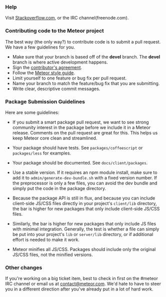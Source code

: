 ### Help

Visit [Stackoverflow.com](http://stackoverflow.com/questions/tagged/meteor), or the IRC channel(freenode.com).

### Contributing code to the Meteor project

The best way (the only way?) to contribute code is to submit a pull request.  We have a few guidelines for you.

* Make sure that your branch is based off of the **devel** branch. The **devel** branch is where active development happens.
* Sign the [contributor's agreement](http://contribute.meteor.com/).
* Follow the [Meteor style guide](https://github.com/meteor/meteor/wiki/Meteor-Style-Guide).
* Limit yourself to one feature or bug fix per pull request.
* Name your branch to match the feature/bug fix that you are submitting.
* Write clear, descriptive commit messages.


### Package Submission Guidelines

Here are some guidelines:

* If you submit a smart package pull request, we want to see strong community interest in the package before we include it in a Meteor release.  Comments on the pull request are great for this.  This helps us keep Meteor core clean and streamlined.

* Your package should have tests. See `packages/coffeescript` or `packages/less` for examples.

* Your package should be documented. See `docs/client/packages`.

* Use a stable version. If it requires an npm module install, make sure to add it to `admin/generate-dev-bundle.sh` with a fixed version number. If the preprocessor is only a few files, you can avoid the dev bundle and simply put the code in the package directory.

* Because the package API is still in flux, and because you can include client-side JS/CSS files directly in your project's `client/lib` directory, the bar is higher for new packages that only include client-side JS/CSS files. 

* Similarly, the bar is higher for new packages that only include JS files with minimal integration. Generally, the test is whether a file can simply be put into your project's `lib` or `server/lib` directory, or if additional effort is needed to make it work.

* Meteor minifies all JS/CSS.  Packages should include only the original JS/CSS files, not the minified versions. 


### Other changes

If you're working on a big ticket item, best to check in first on the #meteor IRC channel or email us at contact@meteor.com.  We'd hate to have to steer you in a different direction after you've already put in a lot of hard work.